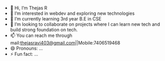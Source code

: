 - 👋 Hi, I’m Thejas R
- 👀 I’m interested in webdev and exploring new technologies
- 🌱 I’m currently learning 3rd year B.E in CSE
- 💞️ I’m looking to collaborate on projects where I can learn new tech and build strong foundation on tech.
- 📫 You can reach me through mail:thejasravi403@gmail.com||Mobile:7406519468
- 😄 Pronouns: ...
- ⚡ Fun fact: ...

<!---
Thejas-Sparky/Thejas-Sparky is a ✨ special ✨ repository because its `README.md` (this file) appears on your GitHub profile.
You can click the Preview link to take a look at your changes.
--->
